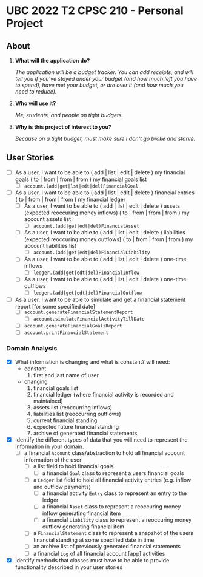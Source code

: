 # UBC 2022 T2 CPSC 210 - Personal Project

## About

1. **What will the application do?**

    *The application will be a budget tracker. You can add receipts, and will tell you if you've stayed under your budget (and how much left you have to spend),
    have met your budget, or are over it (and how much you need to reduce).*

1. **Who will use it?**

    *Me, students, and people on tight budgets.*

1. **Why is this project of interest to you?**

    *Because on a tight budget, must make sure I don't go broke and starve.*

## User Stories

- [ ] As a user, I want to be able to ( add | list | edit | delete ) my financial goals ( to | from | from | from ) my financial goals list
    - [ ] `account.(add|get|lst|edt|del)FinancialGoal`
- [ ] As a user, I want to be able to ( add | list | edit | delete ) financial entries ( to | from | from | from ) my financial ledger
    - [ ] As a user, I want to be able to ( add | list | edit | delete ) assets (expected reoccuring money inflows) ( to | from | from | from ) my account assets list <!-- (e.g. income, scholarship, student loan, financial aid, parent monthly contribution); these will automatically generate and add inflow payments to my financial ledger -->
        - [ ] `account.(add|get|edt|del)FinancialAsset` <!-- add amount to be added + reoccurrance pattern -->
    - [ ] As a user, I want to be able to ( add | list | edit | delete ) liabilities (expected reoccuring money outflows) ( to | from | from | from ) my account liabilities list <!-- (e.g. daily, weekly, monthly, quarterly, semi-annual, annual, expenses; rent, wifi plan, cellular plan, amazon prime, netflix); these will automatically generate and add outflow payments to my financial ledger -->
        - [ ] `account.(add|get|edt|del)FinancialLiability` <!-- add amount to be deducted + reoccurrance pattern -->
    - [ ] As a user, I want to be able to ( add | list | edit | delete ) one-time inflows <!-- (e.g. friend pays you 5 bucks cause X, you win the lotto) to my financial ledger -->
        - [ ] `ledger.(add|get|edt|del)FinancialInflow` <!-- for a specified date -->
    - [ ] As a user, I want to be able to ( add | list | edit | delete ) one-time outflows <!-- (e.g. parking fee, late payment fee, made an unexpected grocery, unexpected doctor’s appointment, paid for car crash damages) to my financial ledger -->
        - [ ] `ledger.(add|get|edt|del)FinancialOutflow` <!-- for a specified date -->
- [ ] As a user, I want to be able to simulate and get a financial statement report [for some specified date]
    - [ ] `account.generateFinancialStatementReport` <!-- generate financial statement for some specified date -->
        - [ ] `account.simulateFinancialActivityTillDate` <!-- simulate financial activity till specified date -->
    - [ ] `account.generateFinancialGoalsReport` <!-- given a financial statement report, check and mark which financial goals have been met, and which that haven't -->
    - [ ] `account.printFinancialStatement` <!-- display financial statement report -->

### Domain Analysis

- [x] What information is changing and what is constant? will need:
    - constant
        1. first and last name of user
    - changing
        1. financial goals list
        1. financial ledger (where financial activity is recorded and maintained)
        1. assets list (reoccurring inflows)
        1. liabilities list (reoccurring outflows)
        1. current financial standing
        1. expected future financial standing
        1. archive of generated financial statements
- [x] Identify the different types of data that you will need to represent the information in your domain.
    - [ ] a financial `Account` class/abstraction to hold all financial account information of the user
        - [ ] a list field to hold financial goals
            - [ ] a financial `Goal` class to represent a users financial goals
        - [ ] a `Ledger` list field to hold all financial activity entries (e.g. inflow and outflow payments)
            - [ ] a financial activity `Entry` class to represent an entry to the ledger
            - [ ] a financial `Asset` class to represent a reoccuring money inflow generating financial item
            - [ ] a financial `Liability` class to represent a reoccuring money outflow generating financial item
        - [ ] a `FinancialStatement` class to represent a snapshot of the users financial standing at some specified date in time
        - [ ] an archive list of previously generated financial statements
        - [ ] a financial `Log` of all financial account [app] activities
- [x] Identify methods that classes must have to be able to provide functionality described in your user stories

<!--
- [ ] budget/income/revenue/inflow-payments
    - [ ] parent’s contribution
    - [ ] scholarship contribution
    - [ ] financial aid contribution
- [ ] receipts/debits/outflow-payments
    - [ ] tuition fee
    - [ ] food
- [ ] assets/inflow-generating-resources
    - [ ] stocks
    - [ ] bonds
- [ ] liabilities/outflow-generating-resources
    - [ ] recurring subscription bills (e.g. cellular plan, amazon prime, netflix)
    - [ ] car loan to be paid down
